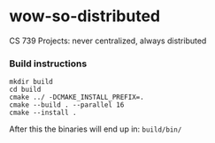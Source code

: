 # wow-so-distributed
CS 739 Projects: never centralized, always distributed

### Build instructions

```shell
mkdir build
cd build
cmake ../ -DCMAKE_INSTALL_PREFIX=.
cmake --build . --parallel 16
cmake --install .
```
After this the binaries will end up in: `build/bin/`

